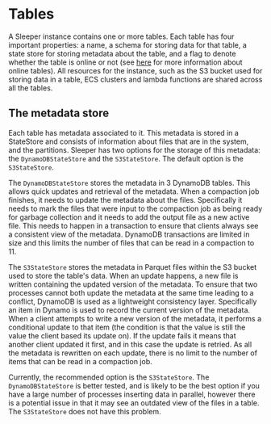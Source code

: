 Tables
======

A Sleeper instance contains one or more tables. Each table has four important
properties: a name, a schema for storing data for that table, a state store for 
storing metadata about the table, and a flag to denote whether the table is 
online or not (see [here](14-design.md#Tables) for more information about 
online tables). All resources for the instance, such as the S3 bucket used for 
storing data in a table, ECS clusters and lambda functions are shared across 
all the tables.

## The metadata store
Each table has metadata associated to it. This metadata is stored in a
StateStore and consists of information about files that are in the 
system, and the partitions. Sleeper has two options for the storage of
this metadata: the `DynamoDBStateStore` and the `S3StateStore`. The default
option is the `S3StateStore`.

The `DynamoDBStateStore` stores the metadata in 3 DynamoDB tables. This
allows quick updates and retrieval of the metadata. When a compaction
job finishes, it needs to update the metadata about the files. Specifically
it needs to mark the files that were input to the compaction job as being
ready for garbage collection and it needs to add the output file as a new
active file. This needs to happen in a transaction to ensure that clients
always see a consistent view of the metadata. DynamoDB transactions are
limited in size and this limits the number of files that can be read in a
compaction to 11.

The `S3StateStore` stores the metadata in Parquet files within the S3 bucket
used to store the table's data. When an update happens, a new file is
written containing the updated version of the metadata. To ensure that
two processes cannot both update the metadata at the same time leading
to a conflict, DynamoDB is used as a lightweight consistency layer.
Specifically an item in Dynamo is used to record the current version of
the metadata. When a client attempts to write a new version of the
metadata, it performs a conditional update to that item (the condition
is that the value is still the value the client based its update on).
If the update fails it means that another client updated it first, and
in this case the update is retried. As all the metadata is rewritten
on each update, there is no limit to the number of items that can be
read in a compaction job.

Currently, the recommended option is the `S3StateStore`. The `DynamoDBStateStore`
is better tested, and is likely to be the best option if you have a large 
number of processes inserting data in parallel, however there is a 
potential issue in that it may see an outdated view of the files in a table. 
The `S3StateStore` does not have this problem.
